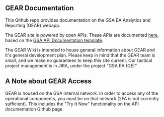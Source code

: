 ## GEAR Documentation

This Github repo provides documentation on the GSA EA Analytics and Reporting (GEAR) webapp. 

The GEAR site is powered by open APIs. These APIs are documented [here](https://gsa.github.io/GEAR-Documentation/api-docs/), based on the [GSA API Documentation template](https://github.com/GSA/api-documentation-template.git). 

The GEAR Wiki is intended to house general information about GEAR and it's general development plan. Please keep in mind that the GEAR team is small, and we make no guarantees to keep this site current. Our tactical project management is in JIRA, under the project "GSA EA (GE)"

## A Note about GEAR Access
GEAR is housed on the GSA internal network. In order to access any of the operational components, you must be on that network (2FA is not currently sufficient). This includes the "Try It Now" functionality on the API documentation Github page. 

